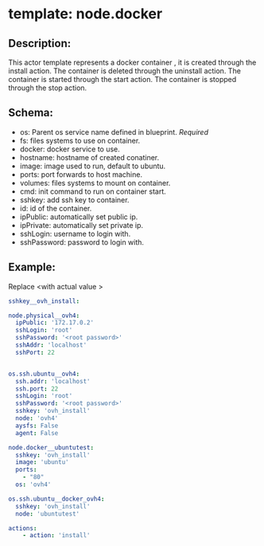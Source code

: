 # template: node.docker

## Description:

This actor template represents a docker container , it is created through the install action.
The container is deleted through the uninstall action.
The container is started through the start action.
The container is stopped through the stop action.



## Schema:
 - os: Parent os service name defined in blueprint. *Required*
 - fs: files systems to use on container.
 - docker: docker service to use.
 - hostname: hostname of created conatiner.
 - image: image used to run, default to ubuntu.
 - ports: port forwards to host machine.
 - volumes: files systems to mount on container.
 - cmd: init command to run on container start.
 - sshkey: add ssh key to container.
 - id: id of the container.
 - ipPublic: automatically set public ip.
 - ipPrivate: automatically set private ip.
 - sshLogin: username to login with.
 - sshPassword: password to login with.

## Example:
Replace \<with actual value \>
```yaml
sshkey__ovh_install:

node.physical__ovh4:
  ipPublic: '172.17.0.2'
  sshLogin: 'root'
  sshPassword: '<root password>'
  sshAddr: 'localhost'
  sshPort: 22


os.ssh.ubuntu__ovh4:
  ssh.addr: 'localhost'
  ssh.port: 22
  sshLogin: 'root'
  sshPassword: '<root password>'
  sshkey: 'ovh_install'
  node: 'ovh4'
  aysfs: False
  agent: False

node.docker__ubuntutest:
  sshkey: 'ovh_install'
  image: 'ubuntu'
  ports:
    - "80"
  os: 'ovh4'

os.ssh.ubuntu__docker_ovh4:
  sshkey: 'ovh_install'
  node: 'ubuntutest'

actions:
    - action: 'install'
```
